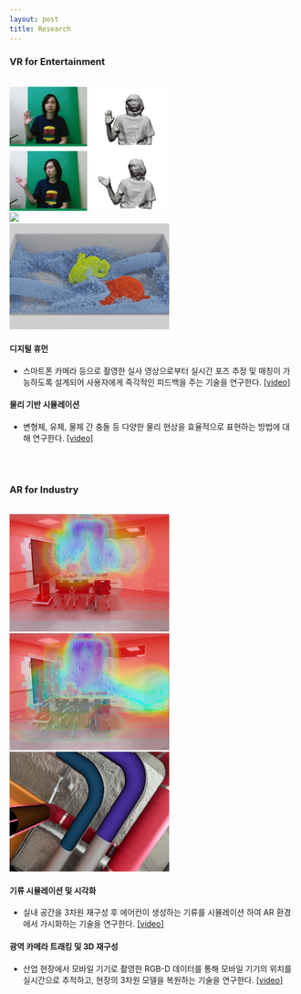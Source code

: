 ```yaml
---
layout: post
title: Research
---
```


### VR for Entertainment
<br>
<div class="row">
    <div class="cell">
        <img class="img" src="/research/images/ar/1.performancecapture_new.png" width="280">
    </div>
    <div class="cell">
        <img class="img" src="/research/images/demo/digital_human.png" width="280">
    </div>
    <div class="cell">
        <img class="img" src="/research/images/demo/physics.png" width="280">
    </div>
</div>

#### 디지털 휴먼
* 스마트폰 카메라 등으로 촬영한 실사 영상으로부터 실시간 포즈 추정 및 매칭이 가능하도록 설계되어 사용자에게 즉각적인 피드백을 주는 기술을 연구한다. [[video]](https://youtube.com/shorts/b4VUgkE7YC4)

#### 물리 기반 시뮬레이션
* 변형체, 유체, 물체 간 충돌 등 다양한 물리 현상을 효율적으로 표현하는 방법에 대해 연구한다. [[video]](https://youtu.be/mhHivqV7MyM)

<br><br>

### AR for Industry
<br>
<div class="row">
    <div class="cell">
        <img class="img" src="/research/images/demo/arrowsNheatmap_2.jpg" width="280">
    </div>
    <div class="cell">
        <img class="img" src="/research/images/demo/arrowsNheatmap_4.jpg" width="280">
    </div>
    <div class="cell">
        <img class="img" src="/research/images/demo/pipe.png" width="280">
    </div>
    <!-- <div class="cell">
        <img class="img" src="/research/images/physics/4.experiment.jpg" width="280">
    </div> -->
</div>

#### 기류 시뮬레이션 및 시각화
* 실내 공간을 3차원 재구성 후 에어컨이 생성하는 기류를 시뮬레이션 하여 AR 환경에서 가시화하는 기술을 연구한다. [[video]](https://youtu.be/EM6gtB9oueA)

#### 광역 카메라 트래킹 및 3D 재구성
* 산업 현장에서 모바일 기기로 촬영한 RGB-D 데이터를 통해 모바일 기기의 위치를 실시간으로 추적하고, 현장의 3차원 모델을 복원하는 기술을 연구한다. [[video]](https://youtu.be/yrUf3r8eXWg)